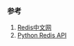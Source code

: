 ### 参考  
1. [Redis中文网](http://www.redis.net.cn/)  
2. [Python Redis API](http://redis-py.readthedocs.io/en/latest/#)